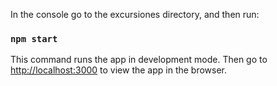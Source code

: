 In the console go to the excursiones directory, and then run:

### `npm start`

This command runs the app in development mode.
Then go to [http://localhost:3000](http://localhost:3000) to view the app in the browser.